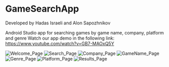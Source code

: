 # GameSearchApp

Developed by Hadas Israeli and Alon Sapozhnikov

Android Studio app for searching games by game name, company, platform and genre 
Watch our app demo in the following link:
https://www.youtube.com/watch?v=GB7-MAOxQ5Y



![Welcome_Page](https://user-images.githubusercontent.com/52449493/153462233-e4c74b5d-6f11-456f-a7d3-1883db5ed018.png)
![Search_Page](https://user-images.githubusercontent.com/52449493/153462290-45838c7c-ce9f-4be4-a704-cc875793f10f.png)
![Company_Page](https://user-images.githubusercontent.com/52449493/153462251-565dff1f-bb2e-4dec-b182-88f3fc500cb8.png)
![GameName_Page](https://user-images.githubusercontent.com/52449493/153462254-db74aa4e-05df-4fb1-a42e-a163fb888b4c.png)
![Genre_Page](https://user-images.githubusercontent.com/52449493/153462259-a6a210bb-cd77-4171-a5bc-d39961dfae87.png)
![Platform_Page](https://user-images.githubusercontent.com/52449493/153462266-e5e1d311-b3e7-4131-bb6d-736871214651.png)
![Results_Page](https://user-images.githubusercontent.com/52449493/153462275-d934e8ae-3701-4955-9782-ae5257c65ad2.png)

